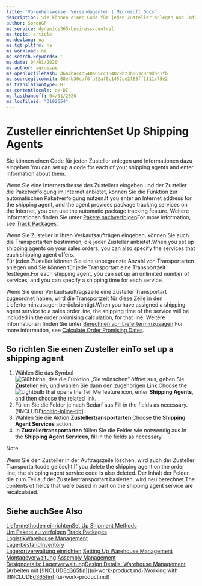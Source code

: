 ```yaml
---
title: 'Vorgehensweise: Versandagenten | Microsoft Docs'
description: Sie können einen Code für jeden Zusteller anlegen und Informationen dazu eingeben.
author: SorenGP
ms.service: dynamics365-business-central
ms.topic: article
ms.devlang: na
ms.tgt_pltfrm: na
ms.workload: na
ms.search.keywords: ''
ms.date: 04/01/2020
ms.author: sgroespe
ms.openlocfilehash: d6a4bac4d540a65cc164029b23b063c8c9dbc1fb
ms.sourcegitcommit: 88e4b30eaf6fa32af0c1452ce2f85ff1111c75e2
ms.translationtype: HT
ms.contentlocale: de-DE
ms.lasthandoff: 04/01/2020
ms.locfileid: "3192654"
---
```

# <a name="set-up-shipping-agents"></a><span data-ttu-id="55a40-103">Zusteller einrichten</span><span class="sxs-lookup"><span data-stu-id="55a40-103">Set Up Shipping Agents</span></span>
<span data-ttu-id="55a40-104">Sie können einen Code für jeden Zusteller anlegen und Informationen dazu eingeben.</span><span class="sxs-lookup"><span data-stu-id="55a40-104">You can set up a code for each of your shipping agents and enter information about them.</span></span>  

<span data-ttu-id="55a40-105">Wenn Sie eine Internetadresse des Zustellers eingeben und der Zusteller die Paketverfolgung im Internet anbietet, können Sie die Funktion zur automatischen Paketverfolgung nutzen.</span><span class="sxs-lookup"><span data-stu-id="55a40-105">If you enter an Internet address for the shipping agent, and the agent provides package tracking services on the Internet, you can use the automatic package tracking feature.</span></span> <span data-ttu-id="55a40-106">Weitere Informationen finden Sie unter [Pakete nachverfolgen](sales-how-track-packages.md)</span><span class="sxs-lookup"><span data-stu-id="55a40-106">For more information, see [Track Packages](sales-how-track-packages.md).</span></span>

<span data-ttu-id="55a40-107">Wenn Sie Zusteller in Ihren Verkaufsaufträgen eingeben, können Sie auch die Transportarten bestimmen, die jeder Zusteller anbietet.</span><span class="sxs-lookup"><span data-stu-id="55a40-107">When you set up shipping agents on your sales orders, you can also specify the services that each shipping agent offers.</span></span>  
<span data-ttu-id="55a40-108">Für jeden Zusteller können Sie eine unbegrenzte Anzahl von Transportarten anlegen und Sie können für jede Transportart eine Transportzeit festlegen.</span><span class="sxs-lookup"><span data-stu-id="55a40-108">For each shipping agent, you can set up an unlimited number of services, and you can specify a shipping time for each service.</span></span>  

<span data-ttu-id="55a40-109">Wenn Sie einer Verkaufsauftragszeile eine Zusteller Transportart zugeordnet haben, wird die Transportzeit für diese Zeile in den Lieferterminzusagen berücksichtigt.</span><span class="sxs-lookup"><span data-stu-id="55a40-109">When you have assigned a shipping agent service to a sales order line, the shipping time of the service will be included in the order promising calculation, for that line.</span></span> <span data-ttu-id="55a40-110">Weitere Informationen finden Sie unter [Berechnen von Lieferterminzusagen](sales-how-to-calculate-order-promising-dates.md).</span><span class="sxs-lookup"><span data-stu-id="55a40-110">For more information, see [Calculate Order Promising Dates](sales-how-to-calculate-order-promising-dates.md).</span></span>

## <a name="to-set-up-a-shipping-agent"></a><span data-ttu-id="55a40-111">So richten Sie einen Zusteller ein</span><span class="sxs-lookup"><span data-stu-id="55a40-111">To set up a shipping agent</span></span>  
1.  <span data-ttu-id="55a40-112">Wählen Sie das Symbol ![Glühbirne, das die Funktion „Sie wünschen“ öffnet](media/ui-search/search_small.png "Was möchten Sie tun?") aus, geben Sie **Zusteller** ein, und wählen Sie dann den zugehörigen Link.</span><span class="sxs-lookup"><span data-stu-id="55a40-112">Choose the ![Lightbulb that opens the Tell Me feature](media/ui-search/search_small.png "Tell me what you want to do") icon, enter **Shipping Agents**, and then choose the related link.</span></span>  
2.  <span data-ttu-id="55a40-113">Füllen Sie die Felder je nach Bedarf aus.</span><span class="sxs-lookup"><span data-stu-id="55a40-113">Fill in the fields as necessary.</span></span> [!INCLUDE[tooltip-inline-tip](includes/tooltip-inline-tip_md.md)]<span data-ttu-id="55a40-114">.</span><span class="sxs-lookup"><span data-stu-id="55a40-114">.</span></span>  
3.  <span data-ttu-id="55a40-115">Wählen Sie die Aktion **Zustellertransportarten**.</span><span class="sxs-lookup"><span data-stu-id="55a40-115">Choose the **Shipping Agent Services** action.</span></span>
4. <span data-ttu-id="55a40-116">In **Zustellertransportarten** füllen Sie die Felder wie notwendig aus.</span><span class="sxs-lookup"><span data-stu-id="55a40-116">In the **Shipping Agent Services**, fill in the fields as necessary.</span></span>

> [!NOTE]  
>  <span data-ttu-id="55a40-117">Wenn Sie den Zusteller in der Auftragszeile löschen, wird auch der Zusteller Transportartcode gelöscht.</span><span class="sxs-lookup"><span data-stu-id="55a40-117">If you delete the shipping agent on the order line, the shipping agent service code is also deleted.</span></span> <span data-ttu-id="55a40-118">Der Inhalt der Felder, die zum Teil auf der Zustellertransportart basierten, wird neu berechnet.</span><span class="sxs-lookup"><span data-stu-id="55a40-118">The contents of fields that were based in part on the shipping agent service are recalculated.</span></span>  

## <a name="see-also"></a><span data-ttu-id="55a40-119">Siehe auch</span><span class="sxs-lookup"><span data-stu-id="55a40-119">See Also</span></span>
[<span data-ttu-id="55a40-120">Liefermethoden einrichten</span><span class="sxs-lookup"><span data-stu-id="55a40-120">Set Up Shipment Methods</span></span>](sales-how-set-up-shipment-methods.md)  
<span data-ttu-id="55a40-121">[Um Pakete zu verfolgen](sales-how-track-packages.md)  </span><span class="sxs-lookup"><span data-stu-id="55a40-121">[Track Packages](sales-how-track-packages.md)  </span></span>  
[<span data-ttu-id="55a40-122">Logistik</span><span class="sxs-lookup"><span data-stu-id="55a40-122">Warehouse Management</span></span>](warehouse-manage-warehouse.md)  
[<span data-ttu-id="55a40-123">Lagerbestand</span><span class="sxs-lookup"><span data-stu-id="55a40-123">Inventory</span></span>](inventory-manage-inventory.md)  
<span data-ttu-id="55a40-124">[Lagerortverwaltung einrichten](warehouse-setup-warehouse.md)   </span><span class="sxs-lookup"><span data-stu-id="55a40-124">[Setting Up Warehouse Management](warehouse-setup-warehouse.md)   </span></span>  
<span data-ttu-id="55a40-125">[Montageverwaltung](assembly-assemble-items.md)  </span><span class="sxs-lookup"><span data-stu-id="55a40-125">[Assembly Management](assembly-assemble-items.md)  </span></span>  
[<span data-ttu-id="55a40-126">Designdetails: Lagerverwaltung</span><span class="sxs-lookup"><span data-stu-id="55a40-126">Design Details: Warehouse Management</span></span>](design-details-warehouse-management.md)  
<span data-ttu-id="55a40-127">[Arbeiten mit [!INCLUDE[d365fin](includes/d365fin_md.md)]](ui-work-product.md)</span><span class="sxs-lookup"><span data-stu-id="55a40-127">[Working with [!INCLUDE[d365fin](includes/d365fin_md.md)]](ui-work-product.md)</span></span>  
